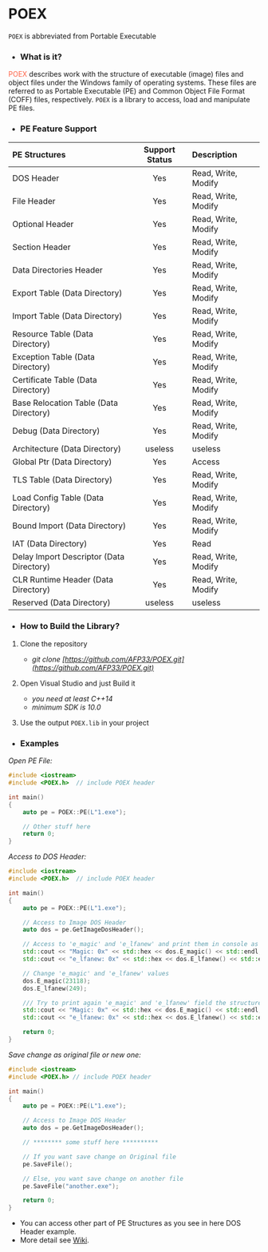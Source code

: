 # **POEX**
`POEX` is abbreviated from Portable Executable

- ### What is it?

<span style="color:rgba(255, 99, 71, 1)">POEX</span> describes work with the structure of executable (image) files and object files under the Windows family of operating systems. These files are referred to as Portable Executable (PE) and Common Object File Format (COFF) files, respectively.
`POEX` is a library to access, load and manipulate PE files.

- ### PE Feature Support

| PE Structures | Support Status | Description |
| :---         |     :---:      |  :---        |
| DOS Header   | Yes           |  Read, Write, Modify |
| File Header   | Yes            |  Read, Write, Modify |
| Optional Header   | Yes            |  Read, Write, Modify |
| Section Header   | Yes            |  Read, Write, Modify |
| Data Directories Header   | Yes            |  Read, Write, Modify |
| Export Table (Data Directory)   | Yes           | Read, Write, Modify |
| Import Table (Data Directory)   | Yes           | Read, Write, Modify  |
| Resource Table (Data Directory)   | Yes          | Read, Write, Modify  |
| Exception Table (Data Directory)   | Yes          | Read, Write, Modify  |
| Certificate Table (Data Directory)   | Yes           | Read, Write, Modify |
| Base Relocation Table (Data Directory)   | Yes           | Read, Write, Modify |
| Debug (Data Directory)   | Yes           | Read, Write, Modify |
| Architecture (Data Directory)   | useless           | useless |
| Global Ptr (Data Directory)   | Yes           | Access |
| TLS Table (Data Directory)   | Yes          | Read, Write, Modify |
| Load Config Table (Data Directory)   | Yes          | Read, Write, Modify |
| Bound Import (Data Directory)   | Yes          | Read, Write, Modify |
| IAT (Data Directory)   | Yes          |  Read  |
| Delay Import Descriptor (Data Directory)   | Yes          | Read, Write, Modify |
| CLR Runtime Header (Data Directory)   | Yes          | Read, Write, Modify |
| Reserved (Data Directory)   | useless          | useless |


- ### How to Build the Library?


1. Clone the repository

   - *git clone [https://github.com/AFP33/POEX.git](https://github.com/AFP33/POEX.git)*

2. Open Visual Studio and just Build it

   - *you need at least C++14*
   - *minimum SDK is 10.0*

 3. Use the output `POEX.lib` in your project


- ### Examples

*Open PE File:*
```C++
#include <iostream>
#include <POEX.h>  // include POEX header

int main()
{
    auto pe = POEX::PE(L"1.exe");

    // Other stuff here
    return 0;
}
```

*Access to DOS Header:*
```C++
#include <iostream>
#include <POEX.h>  // include POEX header

int main()
{
    auto pe = POEX::PE(L"1.exe");

    // Access to Image DOS Header
    auto dos = pe.GetImageDosHeader();

    // Access to 'e_magic' and 'e_lfanew' and print them in console as hex;
    std::cout << "Magic: 0x" << std::hex << dos.E_magic() << std::endl;
    std::cout << "e_lfanew: 0x" << std::hex << dos.E_lfanew() << std::endl << std::endl;

    // Change 'e_magic' and 'e_lfanew' values
    dos.E_magic(23118);
    dos.E_lfanew(249);

    /// Try to print again 'e_magic' and 'e_lfanew' field the structure
    std::cout << "Magic: 0x" << std::hex << dos.E_magic() << std::endl;
    std::cout << "e_lfanew: 0x" << std::hex << dos.E_lfanew() << std::endl;

    return 0;
}
```

*Save change as original file or new one:*
```C++
#include <iostream>
#include <POEX.h> // include POEX header

int main()
{
    auto pe = POEX::PE(L"1.exe");

    // Access to Image DOS Header
    auto dos = pe.GetImageDosHeader();

    // ******** some stuff here **********

    // If you want save change on Original file
    pe.SaveFile();

    // Else, you want save change on another file
    pe.SaveFile("another.exe");

    return 0;
}
```

* You can access other part of PE Structures as you see in here DOS Header example.
* More detail see [Wiki](https://github.com/AFP33/POEX/wiki).
